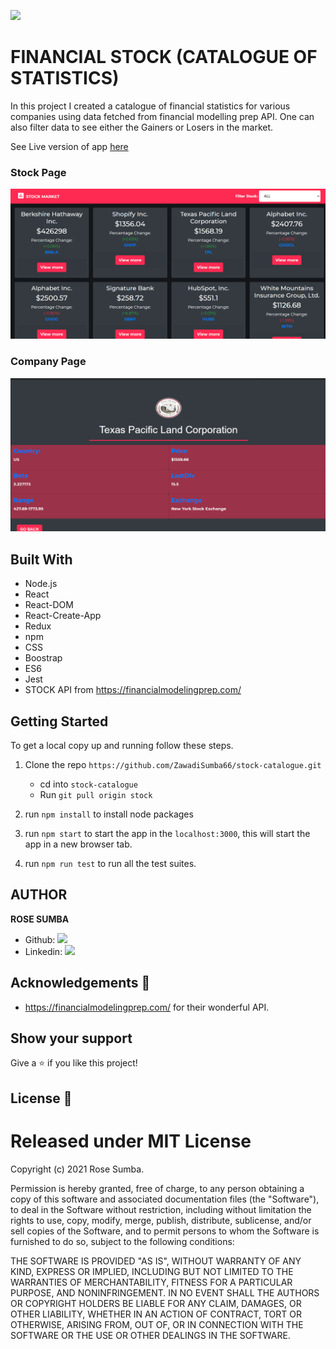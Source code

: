 ![](https://img.shields.io/badge/Microverse-blueviolet)

# FINANCIAL STOCK (CATALOGUE OF STATISTICS)

In this project I created a catalogue of financial statistics for various companies using data fetched from financial modelling prep API. One can also filter data to see either the Gainers or Losers in the market.

See Live version of app [here](https://rose-financial-stock.herokuapp.com/) 

### Stock Page
![Stockpage](src/assets/homepage.png)

### Company Page
![companyPage](src/assets/singlepage.png)

## Built With

- Node.js
- React
- React-DOM
- React-Create-App
- Redux
- npm
- CSS
- Boostrap
- ES6
- Jest
- STOCK API from https://financialmodelingprep.com/ 

## Getting Started

To get a local copy up and running follow these steps.

1. Clone the repo `https://github.com/ZawadiSumba66/stock-catalogue.git`

    - cd into `stock-catalogue`
    - Run `git pull origin stock`

2. run `npm install` to install node packages

3. run `npm start` to start the app in the `localhost:3000`, this will start the app in a new browser tab.

4. run `npm run test` to run all the test suites.

## AUTHOR

**ROSE SUMBA**

- Github: [![](https://img.shields.io/badge/GitHub-100000?style=for-the-badge&logo=github&logoColor=white)](https://github.com/ZawadiSumba66)
- Linkedin: [![](https://img.shields.io/badge/LinkedIn-0077B5?style=for-the-badge&logo=linkedin&logoColor=white)](https://www.linkedin.com/in/rosesumba/)


## Acknowledgements 🚀

- https://financialmodelingprep.com/  for their wonderful API.

## Show your support

Give a ⭐️ if you like this project!

## License :memo:
# Released under MIT License

Copyright (c) 2021 Rose Sumba.

Permission is hereby granted, free of charge, to any person obtaining a copy of this software and associated documentation files (the "Software"), to deal in the Software without restriction, including without limitation the rights to use, copy, modify, merge, publish, distribute, sublicense, and/or sell copies of the Software, and to permit persons to whom the Software is furnished to do so, subject to the following conditions:

THE SOFTWARE IS PROVIDED "AS IS", WITHOUT WARRANTY OF ANY KIND, EXPRESS OR IMPLIED, INCLUDING BUT NOT LIMITED TO THE WARRANTIES OF MERCHANTABILITY, FITNESS FOR A PARTICULAR PURPOSE, AND NONINFRINGEMENT. IN NO EVENT SHALL THE AUTHORS OR COPYRIGHT HOLDERS BE LIABLE FOR ANY CLAIM, DAMAGES, OR OTHER LIABILITY, WHETHER IN AN ACTION OF CONTRACT, TORT OR OTHERWISE, ARISING FROM, OUT OF, OR IN CONNECTION WITH THE SOFTWARE OR THE USE OR OTHER DEALINGS IN THE SOFTWARE.
